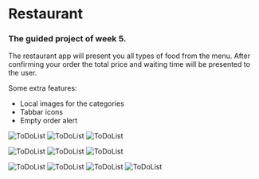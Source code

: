 # Restaurant


### The guided project of week 5.

The restaurant app will present you all types of food from the menu. After confirming your order the total price and waiting time
will be presented to the user.

Some extra features:

- Local images for the categories
- Tabbar icons
- Empty order alert



![ToDoList](/Restaurant/doc/CategoryScreen.png) ![ToDoList](/Restaurant/doc/MenuScreen.png) ![ToDoList](/Restaurant/doc/DetailScreen.png)

![ToDoList](/Restaurant/doc/OrderScreen.png) ![ToDoList](/Restaurant/doc/Confirmation.png) ![ToDoList](/Restaurant/doc/WaitTime.png)

![ToDoList](/Restaurant/doc/CategoryScreenL.png)
![ToDoList](/Restaurant/doc/MenuScreenL.png)
![ToDoList](/Restaurant/doc/DetailScreenL.png)
![ToDoList](/Restaurant/doc/OrderScreenL.png)


